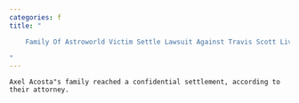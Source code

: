 ```yaml
---
categories: f
title: "

    Family Of Astroworld Victim Settle Lawsuit Against Travis Scott Live Nation

"
---
```



    Axel Acosta"s family reached a confidential settlement, according to their attorney.

